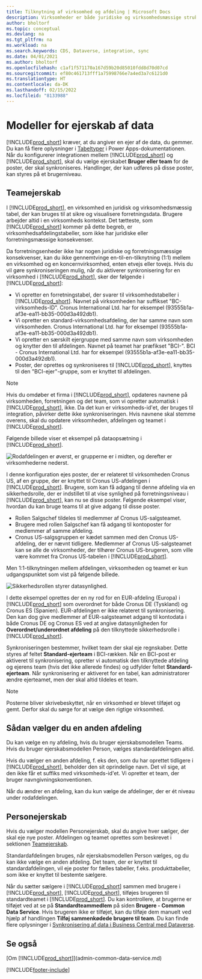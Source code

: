 ```yaml
---
title: Tilknytning af virksomhed og afdeling | Microsoft Docs
description: Virksomheder er både juridiske og virksomhedsmæssige strukturer, og de bruges til at sikre og visualisere forretningsdata.
author: bholtorf
ms.topic: conceptual
ms.devlang: na
ms.tgt_pltfrm: na
ms.workload: na
ms.search.keywords: CDS, Dataverse, integration, sync
ms.date: 04/01/2021
ms.author: bholtorf
ms.openlocfilehash: c1af1f571170a167d59b20d85010fdd8d70d07cd
ms.sourcegitcommit: ef80c461713fff1a75998766e7a4ed3a7c6121d0
ms.translationtype: HT
ms.contentlocale: da-DK
ms.lasthandoff: 02/15/2022
ms.locfileid: "8133988"
---
```

# <a name="data-ownership-models"></a>Modeller for ejerskab af data


[!INCLUDE[prod_short](includes/cds_long_md.md)] kræver, at du angiver en ejer af de data, du gemmer. Du kan få flere oplysninger i [Tabeltyper](/powerapps/maker/data-platform/types-of-entities) i Power Apps-dokumentationen. Når du konfigurerer integrationen mellem [!INCLUDE[prod_short](includes/cds_long_md.md)] og [!INCLUDE[prod_short](includes/prod_short.md)], skal du vælge ejerskabet **Bruger eller team** for de poster, der skal synkroniseres. Handlinger, der kan udføres på disse poster, kan styres på et brugerniveau. <!--We recommend the Team ownership model because it makes it easier to manage ownership for multiple people.NO LONGER TRUE IN DATAVERSE-->

## <a name="team-ownership"></a>Teamejerskab
I [!INCLUDE[prod_short](includes/prod_short.md)], en virksomhed en juridisk og virksomhedsmæssig tabel, der kan bruges til at sikre og visualisere forretningsdata. Brugere arbejder altid i en virksomheds kontekst. Det tætteste, som [!INCLUDE[prod_short](includes/cds_long_md.md)] kommer på dette begreb, er virksomhedsafdelingstabeller, som ikke har juridiske eller forretningsmæssige konsekvenser.

Da forretningsenheder ikke har nogen juridiske og forretningsmæssige konsekvenser, kan du ikke gennemtvinge en-til-en-tilknytning (1:1) mellem en virksomhed og en koncernvirksomhed, enten etvejs eller tovejs. Hvis du vil gøre synkroniseringen mulig, når du aktiverer synkronisering for en virksomhed i [!INCLUDE[prod_short](includes/prod_short.md)], sker der følgende i [!INCLUDE[prod_short](includes/cds_long_md.md)]:

* Vi opretter en forretningstabel, der svarer til virksomhedstabeller i [!INCLUDE[prod_short](includes/prod_short.md)]. Navnet på virksomheden har suffikset "BC-virksomheds-ID". Cronus International Ltd. har for eksempel (93555b1a-af3e-ea11-bb35-000d3a492db1).
* Vi opretter en standard-virksomhedsafdeling, der har samme navn som virksomheden. Cronus International Ltd. har for eksempel (93555b1a-af3e-ea11-bb35-000d3a492db1).
* Vi opretter en særskilt ejergruppe med samme navn som virksomheden og knytter den til afdelingen. Navnet på teamet har præfikset "BCI-". BCI - Cronus International Ltd. har for eksempel (93555b1a-af3e-ea11-bb35-000d3a492db1).
* Poster, der oprettes og synkroniseres til [!INCLUDE[prod_short](includes/cds_long_md.md)], knyttes til den "BCI-ejer"-gruppe, som er knyttet til afdelingen.

> [!NOTE]
> Hvis du omdøber et firma i [!INCLUDE[prod_short](includes/prod_short.md)], opdateres navnene på virksomheden, forretningen og det team, som vi opretter automatisk i [!INCLUDE[prod_short](includes/cds_long_md.md)], ikke. Da det kun er virksomheds-id'et, der bruges til integration, påvirker dette ikke synkroniseringen. Hvis navnene skal stemme overens, skal du opdatere virksomheden, afdelingen og teamet i [!INCLUDE[prod_short](includes/cds_long_md.md)].

Følgende billede viser et eksempel på dataopsætning i [!INCLUDE[prod_short](includes/cds_long_md.md)].

![Rodafdelingen er øverst, er grupperne er i midten, og derefter er virksomhederne nederst.](media/cds_bu_team_company.png)

I denne konfiguration ejes poster, der er relateret til virksomheden Cronus US, af en gruppe, der er knyttet til Cronus US-afdelingen i [!INCLUDE[prod_short](includes/cds_long_md.md)]. Brugere, som kan få adgang til denne afdeling via en sikkerhedsrolle, der er indstillet til at vise synlighed på forretningsniveau i [!INCLUDE[prod_short](includes/cds_long_md.md)], kan nu se disse poster. Følgende eksempel viser, hvordan du kan bruge teams til at give adgang til disse poster.

* Rollen Salgschef tildeles til medlemmer af Cronus US-salgsteamet.
* Brugere med rollen Salgschef kan få adgang til kontoposter for medlemmer af samme afdeling.
* Cronus US-salgsgruppen er kædet sammen med den Cronus US-afdeling, der er nævnt tidligere. Medlemmer af Cronus US-salgsteamet kan se alle de virksomheder, der tilhører Cronus US-brugeren, som ville være kommet fra Cronus US-tabelen i [!INCLUDE[prod_short](includes/prod_short.md)].

Men 1:1-tilknytningen mellem afdelingen, virksomheden og teamet er kun udgangspunktet som vist på følgende billede.

![Sikkerhedsrollen styrer datasynlighed.](media/cds_bu_team_company_2.png)

I dette eksempel oprettes der en ny rod for en EUR-afdeling (Europa) i [!INCLUDE[prod_short](includes/cds_long_md.md)] som overordnet for både Cronus DE (Tyskland) og Cronus ES (Spanien). EUR-afdelingen er ikke relateret til synkronisering. Den kan dog give medlemmer af EUR-salgsteamet adgang til kontodata i både Cronus DE og Cronus ES ved at angive datasynligheden for **Overordnet/underordnet afdeling** på den tilknyttede sikkerhedsrolle i [!INCLUDE[prod_short](includes/cds_long_md.md)].

Synkroniseringen bestemmer, hvilket team der skal eje regnskaber. Dette styres af feltet **Standard-ejerteam** i BCI-rækken. Når en BCI-post er aktiveret til synkronisering, opretter vi automatisk den tilknyttede afdeling og ejerens team (hvis det ikke allerede findes) og udfylder feltet **Standard-ejerteam**. Når synkronisering er aktiveret for en tabel, kan administratorer ændre ejerteamet, men der skal altid tildeles et team.

> [!NOTE]
> Posterne bliver skrivebeskyttet, når en virksomhed er blevet tilføjet og gemt. Derfor skal du sørge for at vælge den rigtige virksomhed.

## <a name="choosing-a-different-business-unit"></a>Sådan vælger du en anden afdeling
Du kan vælge en ny afdeling, hvis du bruger ejerskabsmodellen Teams. Hvis du bruger ejerskabsmodellen Person, vælges standardafdelingen altid. 

Hvis du vælger en anden afdeling, f. eks den, som du har oprettet tidligere i [!INCLUDE[prod_short](includes/cds_long_md.md)], beholder den sit oprindelige navn. Det vil sige, at den ikke får et suffiks med virksomheds-id'et. Vi opretter et team, der bruger navngivningskonventionen.

Når du ændrer en afdeling, kan du kun vælge de afdelinger, der er ét niveau under rodafdelingen.

## <a name="person-ownership"></a>Personejerskab
Hvis du vælger modellen Personejerskab, skal du angive hver sælger, der skal eje nye poster. Afdelingen og teamet oprettes som beskrevet i sektionen [Teamejerskab](admin-cds-company-concept.md#team-ownership).

Standardafdelingen bruges, når ejerskabsmodellen Person vælges, og du kan ikke vælge en anden afdeling. Det team, der er knyttet til standardafdelingen, vil eje poster for fælles tabeller, f.eks. produkttabeller, som ikke er knyttet til bestemte sælgere.

Når du sætter sælgere i [!INCLUDE[prod_short](includes/prod_short.md)] sammen med brugere i [!INCLUDE[prod_short](includes/cds_long_md.md)], [!INCLUDE[prod_short](includes/prod_short.md)], tilføjes brugeren til standardteamet i [!INCLUDE[prod_short](includes/cds_long_md.md)]. Du kan kontrollere, at brugerne er tilføjet ved at se på **Standardteammedlem** på siden **Brugere - Common Data Service**. Hvis brugeren ikke er tilføjet, kan du tilføje dem manuelt ved hjælp af handlingen **Tilføj sammenkødede brugere til team**. Du kan finde flere oplysninger i [Synkronisering af data i Business Central med Dataverse](admin-synchronizing-business-central-and-sales.md).

## <a name="see-also"></a>Se også
[Om [!INCLUDE[prod_short](includes/cds_long_md.md)]](admin-common-data-service.md)

[!INCLUDE[footer-include](includes/footer-banner.md)]